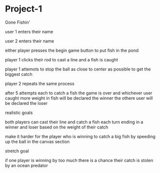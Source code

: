 # Project-1
Gone Fishin'

user 1 enters their name

user 2 enters their name

either player presses the begin game button to put fish in the pond

player 1 clicks their rod to cast a line and a fish is caught

player 1 attemots to stop the ball as close to center as possible to get the biggest catch

player 2 repeats the same process

after 5 attempts each to catch a fish the game is over and whichever user caught more weight in fish will be declared the winner the othere user will be declared the loser 

realistic goals

both players can cast their line and catch a fish each turn ending in a winner and loser based on the weight of their catch

make it harder for the player who is winning to catch a big fish by speeding up the ball in the canvas section

stretch goal

if one player is winning by too much there is a chance their catch is stolen by an ocean predator





